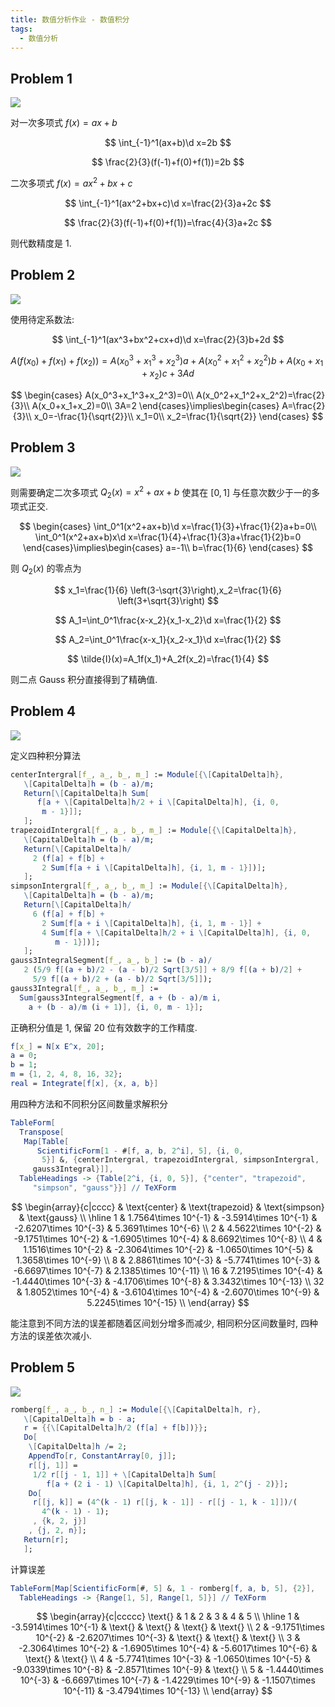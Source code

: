 ```yaml
---
title: 数值分析作业 - 数值积分
tags:
  - 数值分析
---
```


## Problem 1

![](https://cdn.duanyll.com/img/20230527165747.png)

对一次多项式 $f(x)=ax+b$

$$
\int_{-1}^1(ax+b)\d x=2b
$$

$$
\frac{2}{3}(f(-1)+f(0)+f(1))=2b
$$

二次多项式 $f(x)=ax^2+bx+c$

$$
\int_{-1}^1(ax^2+bx+c)\d x=\frac{2}{3}a+2c
$$

$$
\frac{2}{3}(f(-1)+f(0)+f(1))=\frac{4}{3}a+2c
$$

则代数精度是 1.

## Problem 2

![](https://cdn.duanyll.com/img/20230527171311.png)

使用待定系数法:

$$
\int_{-1}^1(ax^3+bx^2+cx+d)\d x=\frac{2}{3}b+2d
$$

$$
A(f(x_0)+f(x_1)+f(x_2))=A(x_0^3+x_1^3+x_2^3)a+A(x_0^2+x_1^2+x_2^2)b+A(x_0+x_1+x_2)c+3Ad
$$

$$
\begin{cases}
    A(x_0^3+x_1^3+x_2^3)=0\\
    A(x_0^2+x_1^2+x_2^2)=\frac{2}{3}\\
    A(x_0+x_1+x_2)=0\\
    3A=2
\end{cases}\implies\begin{cases}
    A=\frac{2}{3}\\
    x_0=-\frac{1}{\sqrt{2}}\\
    x_1=0\\
    x_2=\frac{1}{\sqrt{2}}
\end{cases}
$$

## Problem 3

![](https://cdn.duanyll.com/img/20230527172334.png)

则需要确定二次多项式 $Q_2(x)=x^2+ax+b$ 使其在 $[0,1]$ 与任意次数少于一的多项式正交.

$$
\begin{cases}
    \int_0^1(x^2+ax+b)\d x=\frac{1}{3}+\frac{1}{2}a+b=0\\
    \int_0^1(x^2+ax+b)x\d x=\frac{1}{4}+\frac{1}{3}a+\frac{1}{2}b=0
\end{cases}\implies\begin{cases}
    a=-1\\
    b=\frac{1}{6}
\end{cases}
$$

则 $Q_2(x)$ 的零点为

$$
x_1=\frac{1}{6} \left(3-\sqrt{3}\right),x_2=\frac{1}{6} \left(3+\sqrt{3}\right)
$$

$$
A_1=\int_0^1\frac{x-x_2}{x_1-x_2}\d x=\frac{1}{2}
$$

$$
A_2=\int_0^1\frac{x-x_1}{x_2-x_1}\d x=\frac{1}{2}
$$

$$
\tilde{I}(x)=A_1f(x_1)+A_2f(x_2)=\frac{1}{4}
$$

则二点 Gauss 积分直接得到了精确值.

## Problem 4

![](https://cdn.duanyll.com/img/20230527212509.png)

定义四种积分算法

```mathematica
centerIntergral[f_, a_, b_, m_] := Module[{\[CapitalDelta]h},
   \[CapitalDelta]h = (b - a)/m;
   Return[\[CapitalDelta]h Sum[
      f[a + \[CapitalDelta]h/2 + i \[CapitalDelta]h], {i, 0,
       m - 1}]];
   ];
trapezoidIntergral[f_, a_, b_, m_] := Module[{\[CapitalDelta]h},
   \[CapitalDelta]h = (b - a)/m;
   Return[\[CapitalDelta]h/
     2 (f[a] + f[b] +
       2 Sum[f[a + i \[CapitalDelta]h], {i, 1, m - 1}])];
   ];
simpsonIntergral[f_, a_, b_, m_] := Module[{\[CapitalDelta]h},
   \[CapitalDelta]h = (b - a)/m;
   Return[\[CapitalDelta]h/
     6 (f[a] + f[b] +
       2 Sum[f[a + i \[CapitalDelta]h], {i, 1, m - 1}] +
       4 Sum[f[a + \[CapitalDelta]h/2 + i \[CapitalDelta]h], {i, 0,
          m - 1}])];
   ];
gauss3IntegralSegment[f_, a_, b_] := (b - a)/
   2 (5/9 f[(a + b)/2 - (a - b)/2 Sqrt[3/5]] + 8/9 f[(a + b)/2] +
     5/9 f[(a + b)/2 + (a - b)/2 Sqrt[3/5]]);
gauss3Integral[f_, a_, b_, m_] :=
  Sum[gauss3IntegralSegment[f, a + (b - a)/m i,
    a + (b - a)/m (i + 1)], {i, 0, m - 1}];
```

正确积分值是 $1$, 保留 20 位有效数字的工作精度.

```mathematica
f[x_] = N[x E^x, 20];
a = 0;
b = 1;
m = {1, 2, 4, 8, 16, 32};
real = Integrate[f[x], {x, a, b}]
```

用四种方法和不同积分区间数量求解积分

```mathematica
TableForm[
  Transpose[
   Map[Table[
      ScientificForm[1 - #[f, a, b, 2^i], 5], {i, 0,
       5}] &, {centerIntergral, trapezoidIntergral, simpsonIntergral,
     gauss3Integral}]],
  TableHeadings -> {Table[2^i, {i, 0, 5}], {"center", "trapezoid",
     "simpson", "gauss"}}] // TeXForm
```

$$
\begin{array}{c|cccc}
  & \text{center} & \text{trapezoid} & \text{simpson} &
   \text{gauss} \\
\hline
 1 & 1.7564\times 10^{-1} & -3.5914\times 10^{-1} &
   -2.6207\times 10^{-3} & 5.3691\times 10^{-6} \\
 2 & 4.5622\times 10^{-2} & -9.1751\times 10^{-2} &
   -1.6905\times 10^{-4} & 8.6692\times 10^{-8} \\
 4 & 1.1516\times 10^{-2} & -2.3064\times 10^{-2} &
   -1.0650\times 10^{-5} & 1.3658\times 10^{-9} \\
 8 & 2.8861\times 10^{-3} & -5.7741\times 10^{-3} &
   -6.6697\times 10^{-7} & 2.1385\times 10^{-11} \\
 16 & 7.2195\times 10^{-4} & -1.4440\times 10^{-3} &
   -4.1706\times 10^{-8} & 3.3432\times 10^{-13} \\
 32 & 1.8052\times 10^{-4} & -3.6104\times 10^{-4} &
   -2.6070\times 10^{-9} & 5.2245\times 10^{-15} \\
\end{array}
$$

能注意到不同方法的误差都随着区间划分增多而减少, 相同积分区间数量时, 四种方法的误差依次减小.

## Problem 5

![](https://cdn.duanyll.com/img/20230527221331.png)

```mathematica
romberg[f_, a_, b_, n_] := Module[{\[CapitalDelta]h, r},
   \[CapitalDelta]h = b - a;
   r = {{\[CapitalDelta]h/2 (f[a] + f[b])}};
   Do[
    \[CapitalDelta]h /= 2;
    AppendTo[r, ConstantArray[0, j]];
    r[[j, 1]] =
     1/2 r[[j - 1, 1]] + \[CapitalDelta]h Sum[
        f[a + (2 i - 1) \[CapitalDelta]h], {i, 1, 2^(j - 2)}];
    Do[
     r[[j, k]] = (4^(k - 1) r[[j, k - 1]] - r[[j - 1, k - 1]])/(
       4^(k - 1) - 1);
     , {k, 2, j}]
    , {j, 2, n}];
   Return[r];
   ];
```

计算误差

```mathematica
TableForm[Map[ScientificForm[#, 5] &, 1 - romberg[f, a, b, 5], {2}],
  TableHeadings -> {Range[1, 5], Range[1, 5]}] // TeXForm
```

$$
\begin{array}{c|ccccc}
 \text{} & 1 & 2 & 3 & 4 & 5 \\
 \hline
 1 & -3.5914\times 10^{-1} & \text{} & \text{} & \text{} &
   \text{} \\
 2 & -9.1751\times 10^{-2} & -2.6207\times 10^{-3} & \text{} &
   \text{} & \text{} \\
 3 & -2.3064\times 10^{-2} & -1.6905\times 10^{-4} &
   -5.6017\times 10^{-6} & \text{} & \text{} \\
 4 & -5.7741\times 10^{-3} & -1.0650\times 10^{-5} &
   -9.0339\times 10^{-8} & -2.8571\times 10^{-9} & \text{} \\
 5 & -1.4440\times 10^{-3} & -6.6697\times 10^{-7} &
   -1.4229\times 10^{-9} & -1.1507\times 10^{-11} &
   -3.4794\times 10^{-13} \\
\end{array}
$$
